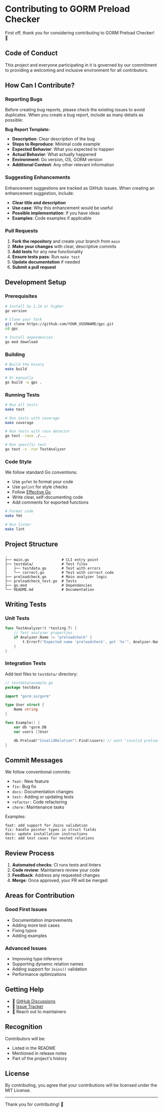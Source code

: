 # Contributing to GORM Preload Checker

First off, thank you for considering contributing to GORM Preload Checker! 🎉

## Code of Conduct

This project and everyone participating in it is governed by our commitment to providing a welcoming and inclusive environment for all contributors.

## How Can I Contribute?

### Reporting Bugs

Before creating bug reports, please check the existing issues to avoid duplicates. When you create a bug report, include as many details as possible:

**Bug Report Template:**

- **Description**: Clear description of the bug
- **Steps to Reproduce**: Minimal code example
- **Expected Behavior**: What you expected to happen
- **Actual Behavior**: What actually happened
- **Environment**: Go version, OS, GORM version
- **Additional Context**: Any other relevant information

### Suggesting Enhancements

Enhancement suggestions are tracked as GitHub issues. When creating an enhancement suggestion, include:

- **Clear title and description**
- **Use case**: Why this enhancement would be useful
- **Possible implementation**: If you have ideas
- **Examples**: Code examples if applicable

### Pull Requests

1. **Fork the repository** and create your branch from `main`
2. **Make your changes** with clear, descriptive commits
3. **Add tests** for any new functionality
4. **Ensure tests pass**: Run `make test`
5. **Update documentation** if needed
6. **Submit a pull request**

## Development Setup

### Prerequisites

```bash
# Install Go 1.24 or higher
go version

# Clone your fork
git clone https://github.com/YOUR_USERNAME/gpc.git
cd gpc

# Install dependencies
go mod download
```

### Building

```bash
# Build the binary
make build

# Or manually
go build -o gpc .
```

### Running Tests

```bash
# Run all tests
make test

# Run tests with coverage
make coverage

# Run tests with race detector
go test -race ./...

# Run specific test
go test -v -run TestAnalyzer
```

### Code Style

We follow standard Go conventions:

- Use `gofmt` to format your code
- Use `golint` for style checks
- Follow [Effective Go](https://golang.org/doc/effective_go.html)
- Write clear, self-documenting code
- Add comments for exported functions

```bash
# Format code
make fmt

# Run linter
make lint
```

## Project Structure

```
.
├── main.go               # CLI entry point
├── testdata/             # Test files
│   ├── testdata.go       # Test with errors
│   └── correct.go        # Test with correct code
├── preloadcheck.go       # Main analyzer logic
├── preloadcheck_test.go  # Tests
├── go.mod                # Dependencies
└── README.md             # Documentation
```

## Writing Tests

### Unit Tests

```go
func TestAnalyzer(t *testing.T) {
    // Test analyzer properties
    if Analyzer.Name != "preloadcheck" {
        t.Errorf("Expected name 'preloadcheck', got '%s'", Analyzer.Name)
    }
}
```

### Integration Tests

Add test files to `testdata/` directory:

```go
// testdata/example.go
package testdata

import "gorm.io/gorm"

type User struct {
    Name string
}

func Example() {
    var db *gorm.DB
    var users []User

    db.Preload("InvalidRelation").Find(&users) // want "invalid preload"
}
```

## Commit Messages

We follow conventional commits:

- `feat:` New feature
- `fix:` Bug fix
- `docs:` Documentation changes
- `test:` Adding or updating tests
- `refactor:` Code refactoring
- `chore:` Maintenance tasks

Examples:

```
feat: add support for Joins validation
fix: handle pointer types in struct fields
docs: update installation instructions
test: add test cases for nested relations
```

## Review Process

1. **Automated checks**: CI runs tests and linters
2. **Code review**: Maintainers review your code
3. **Feedback**: Address any requested changes
4. **Merge**: Once approved, your PR will be merged

## Areas for Contribution

### Good First Issues

- Documentation improvements
- Adding more test cases
- Fixing typos
- Adding examples

### Advanced Issues

- Improving type inference
- Supporting dynamic relation names
- Adding support for `Joins()` validation
- Performance optimizations

## Getting Help

- 💬 [GitHub Discussions](https://github.com/your-moon/gpc/discussions)
- 🐛 [Issue Tracker](https://github.com/your-moon/gpc/issues)
- 📧 Reach out to maintainers

## Recognition

Contributors will be:

- Listed in the README
- Mentioned in release notes
- Part of the project's history

## License

By contributing, you agree that your contributions will be licensed under the MIT License.

---

Thank you for contributing! 🚀
